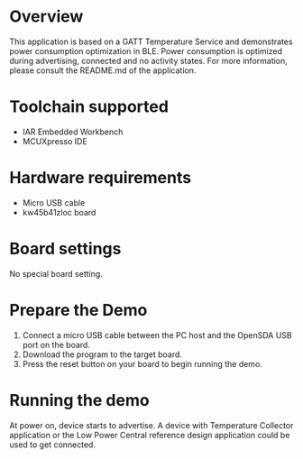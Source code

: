# Overview

This application is based on a GATT Temperature Service and demonstrates power consumption optimization in BLE.
Power consumption is optimized during advertising, connected and no activity states.
For more information, please consult the README.md of the application.

# Toolchain supported

- IAR Embedded Workbench
- MCUXpresso IDE

# Hardware requirements

- Micro USB cable
- kw45b41zloc board

# Board settings

No special board setting.

# Prepare the Demo

1.  Connect a micro USB cable between the PC host and the OpenSDA USB port on the board.
2.  Download the program to the target board.
3.  Press the reset button on your board to begin running the demo.

# Running the demo

At power on, device starts to advertise. A device with Temperature Collector application or the Low Power Central reference design application could be used to get connected.

